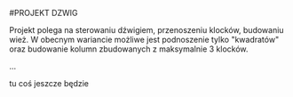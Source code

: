 #PROJEKT DZWIG

Projekt polega na sterowaniu dźwigiem, przenoszeniu klocków, budowaniu wież. W obecnym wariancie możliwe jest podnoszenie tylko "kwadratów" oraz budowanie kolumn zbudowanych z maksymalnie 3 klocków.

...

tu coś jeszcze będzie
